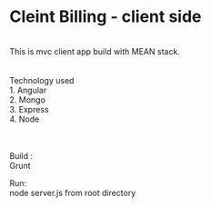 <h1> Cleint Billing - client side </h1> <br/>
This is mvc client app build with MEAN stack. <br/>
<br/>
<br/>
Technology used <br/>
1. Angular <br/>
2. Mongo <br/>
3. Express <br/>
4. Node <br/>

<br/>
<br/>

Build : <br/>
Grunt <br/>

Run: <br/>
node server.js from root directory <br/>
